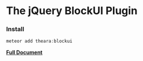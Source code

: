 # The jQuery BlockUI Plugin

### Install
```js
meteor add theara:blockui
```

**[Full Document](http://jquery.malsup.com/block/)**

